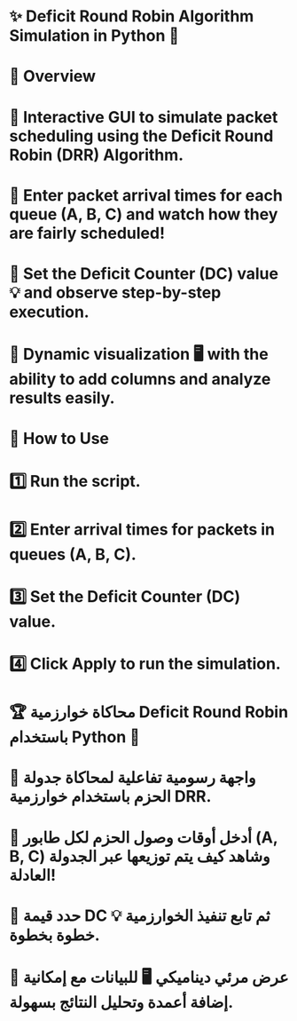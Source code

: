 # ✨ Deficit Round Robin Algorithm Simulation in Python 🐍

# 📌 Overview
# 🔹 Interactive GUI to simulate packet scheduling using the Deficit Round Robin (DRR) Algorithm.
# 🔹 Enter packet arrival times for each queue (A, B, C) and watch how they are fairly scheduled!
# 🔹 Set the Deficit Counter (DC) value 💡 and observe step-by-step execution.
# 🔹 Dynamic visualization 🖥️ with the ability to add columns and analyze results easily.

# 🚀 How to Use
# 1️⃣ Run the script.
# 2️⃣ Enter arrival times for packets in queues (A, B, C).
# 3️⃣ Set the Deficit Counter (DC) value.
# 4️⃣ Click Apply to run the simulation.

# 🏆 محاكاة خوارزمية Deficit Round Robin باستخدام Python 🐍
# 🔹 واجهة رسومية تفاعلية لمحاكاة جدولة الحزم باستخدام خوارزمية DRR.
# 🔹 أدخل أوقات وصول الحزم لكل طابور (A, B, C) وشاهد كيف يتم توزيعها عبر الجدولة العادلة!
# 🔹 حدد قيمة DC 💡 ثم تابع تنفيذ الخوارزمية خطوة بخطوة.
# 🔹 عرض مرئي ديناميكي 🖥️ للبيانات مع إمكانية إضافة أعمدة وتحليل النتائج بسهولة.
